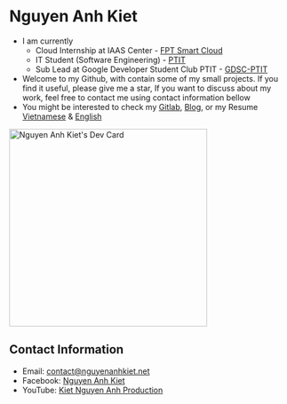 # Nguyen Anh Kiet
- I am currently
    - Cloud Internship at IAAS Center - [FPT Smart Cloud](https://fptsmartcloud.com/)
    - IT Student (Software Engineering) - [PTIT](https://portal.ptit.edu.vn/)
    - Sub Lead at Google Developer Student Club PTIT - [GDSC-PTIT](https://gdsc.community.dev/posts-and-telecommunications-institute-of-technology-hanoi-vietnam/)
- Welcome to my Github, with contain some of my small projects. If you find it useful, please give me a star, If you want to discuss about my work, feel free to contact me using contact information bellow
- You might be interested to check my [Gitlab](https://gitlab.nguyenanhkiet.net/users/kietna/), [Blog](https://note.nguyenanhkiet.net/), or my Resume [Vietnamese](https://kiet.edu.vn/) & [English](https://www.linkedin.com/in/nguyenanhkietnet/)

<a href="https://app.daily.dev/kietna"><img src="https://api.daily.dev/devcards/v2/jXP20MhomsTwqe4U5cagu.png?type=default&r=4ns" width="356" alt="Nguyen Anh Kiet's Dev Card"/></a>

## Contact Information
- Email: [contact@nguyenanhkiet.net](mailto:contact@nguyenanhkiet.net)
- Facebook: [Nguyen Anh Kiet](https://www.facebook.com/nguyenanhkiet.net)
- YouTube: [Kiet Nguyen Anh Production](https://www.youtube.com/c/KietNguyenAnhProduction)
